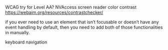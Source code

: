 WCAG
try for Level AA?
NVAccess screen reader
color contrast https://webaim.org/resources/contrastchecker/

if you ever need to use an element that isn’t focusable or doesn’t have any event handling by default, then you need to add both of those functionalities in manually.

keyboard navigation